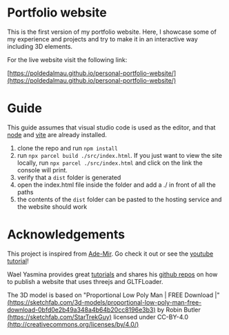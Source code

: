 # Portfolio website

This is the first version of my portfolio website. Here, I showcase some of my experience and projects and try to make it in an interactive way including 3D elements.

For the live website visit the following link:

[https://poldedalmau.github.io/personal-portfolio-website/](https://poldedalmau.github.io/personal-portfolio-website/)

# Guide

This guide assumes that visual studio code is used as the editor, and that [node](https://nodejs.org/en/download/package-manager) and [vite](https://vite.dev/guide/) are already installed.

1. clone the repo and run ```npm install```
2. run ```npx parcel build ./src/index.html```. If you just want to view the site locally, run ```npx parcel ./src/index.html``` and click on the link the console will print.
3. verify that a ```dist``` folder is generated
4. open the index.html file inside the folder and add a ./ in front of all the paths
5. the contents of the ```dist``` folder can be pasted to the hosting service and the website should work

# Acknowledgements

This project is inspired from [Ade-Mir](https://github.com/Ade-mir/html-css-js-portfolio-tutorial-2). Go check it out or see the [youtube tutorial](https://www.youtube.com/watch?v=ldwlOzRvYOU)!

Wael Yasmina provides great [tutorials](https://www.youtube.com/watch?v=gyAdWWZRNBY) and shares his [github repos](https://github.com/WaelYasmina/drivingquiz) on how to publish a website that uses threejs and GLTFLoader.

The 3D model is based on "Proportional Low Poly Man | FREE Download |" [(https://sketchfab.com/3d-models/proportional-low-poly-man-free-download-0bfd0e2b49a348a4b64b20cc8196e3b3)](https://sketchfab.com/3d-models/proportional-low-poly-man-free-download-0bfd0e2b49a348a4b64b20cc8196e3b3) by Robin Butler [(https://sketchfab.com/StarTrekGuy)](https://sketchfab.com/StarTrekGuy) licensed under CC-BY-4.0 [(http://creativecommons.org/licenses/by/4.0/)](http://creativecommons.org/licenses/by/4.0/)